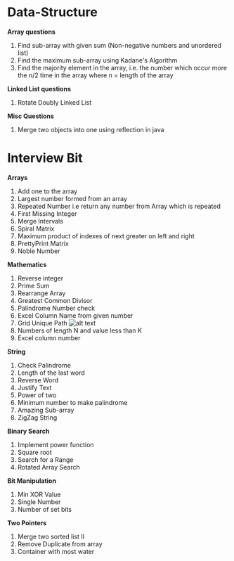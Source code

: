 # Data-Structure

**Array questions**
1. Find sub-array with given sum (Non-negative numbers and unordered list)
2. Find the maximum sub-array using Kadane's Algorithm
3. Find the majority element in the array, i.e. the number which occur more the n/2 time in the array where n = length of the array

**Linked List questions**
1. Rotate Doubly Linked List

**Misc Questions**
1. Merge two objects into one using reflection in java

# Interview Bit

**Arrays**
1. Add one to the array
2. Largest number formed from an array
3. Repeated Number i.e return any number from Array which is repeated
4. First Missing Integer
5. Merge Intervals
6. Spiral Matrix
7. Maximum product of indexes of next greater on left and right
8. PrettyPrint Matrix 
9. Noble Number

**Mathematics**
1. Reverse integer
2. Prime Sum
3. Rearrange Array
4. Greatest Common Divisor
5. Palindrome Number check
6. Excel Column Name from given number
7. Grid Unique Path ![alt text](http://i.imgur.com/3eaivQ5.png) 
8. Numbers of length N and value less than K
9. Excel column number

**String**
1. Check Palindrome
2. Length of the last word
3. Reverse Word
4. Justify Text
5. Power of two
6. Minimum number to make palindrome
7. Amazing Sub-array
8. ZigZag String

**Binary Search**
1. Implement power function
2. Square root
3. Search for a Range
4. Rotated Array Search

**Bit Manipulation**
1. Min XOR Value
2. Single Number
3. Number of set bits

**Two Pointers**
1. Merge two sorted list II
2. Remove Duplicate from array
3. Container with most water